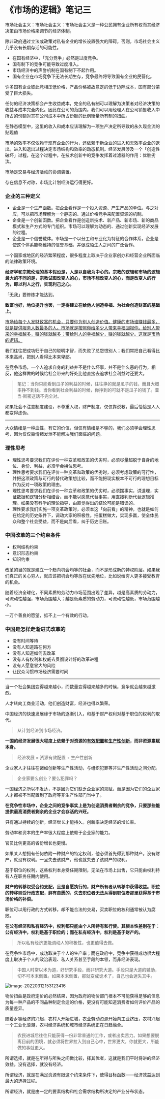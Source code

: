 # 《市场的逻辑》笔记三

市场社会主义：市场社会主义：市场社会主义是一种公民拥有企业所有权而其经济决策由市场价格来调节的经济体制。

除非政府通过立法或政策对私有企业的增长设置强大的障碍，否则，市场社会主义几乎没有长期存活的可能性。

- 在国有经济中，「充分竞争」必然是过度竞争。
- 国有制下的竞争可能导致过度准入。
- 市场经济中的声誉机制在国有制下不起作用。
- 国有企业在市场竞争下无法长期生存，竞争最终将导致国有企业的民营化。

许多国有企业彼此竞相压低价格，产品价格被故意定的低于边际成本，国有部分蒙受了巨大损失。

任何的经济决策都会产生收益成本，完全的私有制可以理解为决策者对经济决策的收益与成本完全内化。因此在公司的范围内，我们可以用经理人在公司销售收入中所占的份额对其在公司成本中所占份额的比例衡量所有制的扭曲。

在静态模型中，这里的收入和成本应该理解为一项生产决定所导致的永久现金流的贴现值

市场的效率不仅依赖于现有企业的行为，还依赖于新企业的进入和无效率企业的退出。进入和退出过程决定市场结构和效率的动态机制。经济发展涉及一个「创造性破坏」过程，在这个过程中，在技术创新中的竞争发挥着过滤器的作用：优胜劣汰。

市场是交易与经济活动的协调装置。

存在信息不对称，市场比计划经济运行得更好。

### 企业的三种定义

- 企业是一个生产函数。把企业看作是一个投入资源、产生产品的单位。与之对应，可以把市场理解为一个静态的、通过价格竞争来配置资源的机制。
- 企业是一个创新函数。把企业看作是创造新技术、新产品、新市场、新的商品模式和生产方式的专门组织。市场可以理解为动态的、通过创新实现经济发展的过程。
- 企业是一个信誉载体。市场是一个以分工和专业化为特征的合作体系，企业是使这个体系能够维持的信誉基础，并促成陌生人之间的广泛合作。

一个国家或地区的经济繁荣程度，很多程度上取决于企业家创办和经营企业所面临的法律政策环境。

**经济学和宗教伦理的基本假设是，人是以自我为中心的。宗教的逻辑和市场的逻辑最大的不同的是，宗教试图改变人的心，市场不想改变人的心，而是改变人的行为，即以利人之行，实现利己之心。**

「无我」要修炼才能达到。

**致富也好，地位提升也罢，一定得建立在给他人创造幸福、为社会创造财富的基础上。**

<u>市场给每个人发财致富的机会，只要你为别人创造价值。健康的市场谁赚钱最多，就是提供服务人数最多的人。市场就是按照你给多少人带来幸福回报你。给别人带来的幸福越多，赚的钱就越多；带给别人的幸福越少，赚的钱就越少。这就是市场的逻辑。</u>

我们往往把成功归于自己的聪明才智，而失败了总怨恨别人；我们常把自己看得比本来高尚，把别人看得比本来卑鄙。

在竞争市场，一个人追求自身的利益并不是什么坏事，并不是什么恶的行为，相反，他这样做的时候给社会带来的好处比他直接去追求社会利益时还要大。

> 笔记：当你只能看到瓜子的利益的时候，往往挣的就是瓜子的钱，而且大概率挣不到钱。当你看到社会利益的时候，你挣到的可就不是瓜子的钱了。亚当·斯密这话不完全对。

如果社会不注意制度建设，不尊重人权，财产制度，仅仅靠说教，最后恰恰是人人都变得虚伪。

---



大众情绪是一种血性，有它的价值，但仅有情绪是不够的，我们必须学会理性思考，因为仅仅靠情绪发泄不能解决我们面临的问题。

### 理性思考

- 理性思考要求我们在评价一种变革和政策的优劣时，必须尽量超脱于自身的地位、身份、利益，必须学会换位思考。
- 理性思考要求我们在评价一种变革和政策的优劣时，必须考虑政策的可行性，并把这项政策与可行的替代政策想比较，而不能把现实根本不可行的理想目标作为反对一项政策的理由。
- 理性思考要求我们在评价一种变革和政策的优劣时，必须摆事实，讲道理，实证数据和逻辑分析相结合，而不能以感觉代替事实，用直接判断代替逻辑推理。如果没有科学的理论指导，由直觉得出的结论可能是错误的。
- 理性要求我们实施一项变革政策时，必须本这「向前看」的精神，也就是如何在给定的历史条件下，调动大家的积极性，把蛋糕做大，实现多赢，使全体民众和整个社会受益，而不是向后看，纠于历史旧账。

### 中国改革的三个约束条件

- 权利结构约束
- 意识形态约束
- 知识约束

改革的目的就是建立一个趋向机会均等的社会，而不是形成新的特权阶层。如果我们真正的关心穷人，就应该把机会均等放在优先地位，比如说给穷人更多接受教育的机会。

随着经济全球化，不同素质的劳动力市场范围出现了差异，越是高素质的劳动力，可流动性越强，市场范围越大；越是低素质的劳动力，可流动性越低，市场范围越小。

一万个善良的愿望，抵不上一个有效的行动。

### 中国是怎样走渐进式改革的

- 没有时间等待
- 没有人知道路在何方
- 没有人知道如何去改革
- 没有人有权利和权威去贯彻设计好的改革进程
- 没有人愿意冒大的风险
- 让民众习惯市场经济需要时间

---

当一个社会集团变得越来越小，而数量变得越来越多的时候，竞争就会越来越激烈。

人才转向工商业活动，他们创造财富，经济也得以繁荣。

中国经济的快速发展缘于市场的逐渐引入，和基于财产权利对基于职位的权利的取代。

> 从计划经济到市场经济。

**一国的经济发展很大程度上依赖于对资源的<u>有效配置</u>和<u>生产性创新</u>，而非资源禀赋本身。**

> 经济发展 = 资源有效配置 + 生产性创新

企业家人才往往在诸如创新等生产性活动，与组织犯罪等非生产性活动之间分配。

> 企业家要么创业？要么犯罪吗？

一国经济之所以不发达，不是因为它们缺乏企业家的禀赋，而是因为它们的企业家人才都被不当配置到了政府等非生产性部门当中了。

**在竞争性市场中，企业之间的竞争事实上是为创造消费者剩余的竞争，只要那些能提供最高消费者剩余的企业才会存活的兴旺。**

只有通过持续的创新，经济增长才能持久。创新率决定经济的增长率。

劳动率和资本的生产率很大程度上依赖于企业家的能力。

官员比例更高的省份增长也更慢。

如果某人想拥有任何依附一种财产的特定权利，他必须首先得到那种财产。没有财产，就没有权利。一旦失去该财产，他也就失去了该财产的权利。

基于职位的权利，这些权利本身受任期限制，无法在市场上出售，它只能由权利持有人在职务任期内使用。

**财产的转移权受合约支配，且是自愿执行的，财产所有者从转移中获得收益。职位的转移则受行政支配，鲜有自愿的，失去职位者无法从得到职位者那里获得基于市场价格的补偿。**

职位可以用行政的方式转移，却不能合法的交易，买卖职位的权利通常被认为腐败。

**在公有经济和私有经济中，权利都只能由个人所持有和行使。其根本性差别在于：公有经济中，权利是基于职位的；而在私有经济中，权利是基于财产的。**

> 所以私有经济更能调动人的积极性，也更值得去做。

在竞争性市场中，成功取决于个人的生产率；而在政府中，竞争中获得成功很大程度上取决于个人的政治表现、私人关系甚至手段的本领，而非经济表现。

> 中国人时常以术为道，好研究手段，而非研究大道。手段只是大道的辅助，切不可本末倒置。如果本末倒置，那就变成诡术了，自己也会迷失其中。

![image-20220312153123416](https://s2.loli.net/2022/03/12/9vTXU3my5ExkFno.png)

物价扭曲是政府定价的必然结果，因为政府的物价部门根本不可能获得足够的信息为每一种产品的不同品种制定合适的价格，更没有可能知道消费者如何评价产品的质量差异。

随着乡镇经济的兴起，农村人开始进城，农业劳动资源开始向工业挤压，农村兴起一个工业化浪潮，农村经济系统和城市经济系统正在日趋融合。

> 农民进城后往往只能获得一份非常普通的工作，或者出卖苦力。如果想要脱离目前的困境，就必须将世界拉入到自己心中，世界更大，你就更大，所能做的事就更大。

所谓选择，就是在所得与所失之间做比较，择其优者，这就是我们平时将讲的经济效益。没有选择，就没有经济。

所谓经济，就是在满足资源有限这个约束条件下，使得目标函数——经济效益达到最大的选择过程。

所谓经济，就是由一定的要素结构和社会需求结构所决定的产业分布状态。
